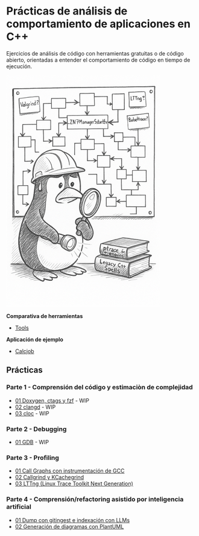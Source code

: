 Prácticas de análisis de comportamiento de aplicaciones en C++ 
==============================================================

Ejercicios de análisis de código con herramientas gratuitas o de código abierto, orientadas a entender el comportamiento de código en tiempo de ejecución.

![portrait](./assets/portrait.png)

**Comparativa de herramientas**

- [Tools](TOOLS.md)

**Aplicación de ejemplo**

- [Calcjob](./apps/calcjob/)

## Prácticas

### Parte 1 - Comprensión del código y estimaciòn de complejidad

- [01 Doxygen, ctags y fzf]() - WIP
- [02 clangd]() - WIP
- [03 cloc]() - WIP

### Parte 2 - Debugging

- [01 GDB]() - WIP

### Parte 3 - Profiling

- [01 Call Graphs con instrumentación de GCC](./lessons/03_profiling/01_callgraphs/)
- [02 Callgrind y KCachegrind](./lessons/03_profiling//02_callgrind/)
- [03 LTTng (Linux Trace Toolkit Next Generation)](./lessons/03_profiling/03_lltng/)

### Parte 4 - Comprensión/refactoring asistido por inteligencia artificial

- [01 Dump con gitingest e indexación con LLMs]()
- [02 Generación de diagramas con PlantUML]()
